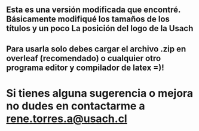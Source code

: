 ## Esta es una versión modificada que encontré. Básicamente modifiqué los tamaños de los títulos y un poco La posición del logo de la Usach

## Para usarla solo debes cargar el archivo .zip en overleaf (recomendado) o cualquier otro programa editor y compilador de latex =)!

# Si tienes alguna sugerencia o mejora no dudes en contactarme a rene.torres.a@usach.cl
